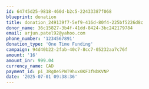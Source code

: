 ```yaml
---
id: 64745d25-9818-460d-b2c5-22433387f068
blueprint: donation
title: donation_249139f7-5ef9-416d-80f4-225bf5226d8c
donor_name: 36c15827-3b4f-41dd-8424-3bc242179784
email: arjun.patel92@yahoo.com
phone_number: '1234567891'
donation_type: 'One Time Funding'
campaign: 94d40b22-2fab-40c7-8cc7-05232aa7c76f
amount: '16'
amount_inr: 999.04
currency_name: CAD
payment_id: pi_3Rg0e5PWT9hux0KF3fNbKVNP
date: '2025-07-01 09:38:36'
---
```

